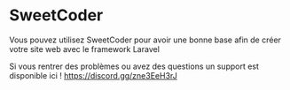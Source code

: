 # SweetCoder

Vous pouvez utilisez SweetCoder pour avoir une bonne base afin de créer votre site web avec le framework Laravel

Si vous rentrer des problèmes ou avez des questions un support est disponible ici !
https://discord.gg/zne3EeH3rJ
